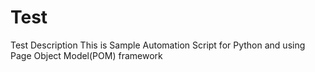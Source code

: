 # Test
Test Description
This is Sample Automation Script for Python and using Page Object Model(POM) framework
